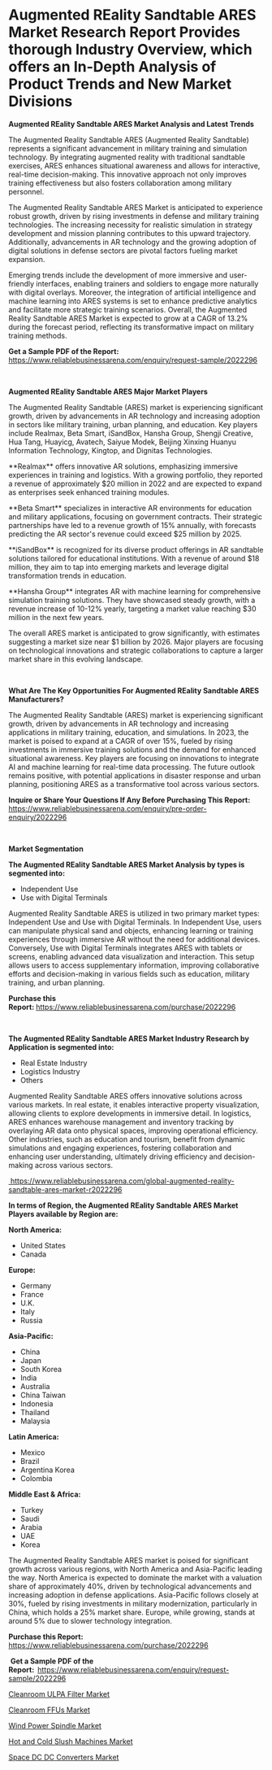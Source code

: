 <p><h1>Augmented REality Sandtable ARES Market Research Report Provides thorough Industry Overview, which offers an In-Depth Analysis of Product Trends and New Market Divisions</h1></p><p><strong>Augmented REality Sandtable ARES Market Analysis and Latest Trends</strong></p>
<p><p>The Augmented Reality Sandtable ARES (Augmented Reality Sandtable) represents a significant advancement in military training and simulation technology. By integrating augmented reality with traditional sandtable exercises, ARES enhances situational awareness and allows for interactive, real-time decision-making. This innovative approach not only improves training effectiveness but also fosters collaboration among military personnel.</p><p>The Augmented Reality Sandtable ARES Market is anticipated to experience robust growth, driven by rising investments in defense and military training technologies. The increasing necessity for realistic simulation in strategy development and mission planning contributes to this upward trajectory. Additionally, advancements in AR technology and the growing adoption of digital solutions in defense sectors are pivotal factors fueling market expansion.</p><p>Emerging trends include the development of more immersive and user-friendly interfaces, enabling trainers and soldiers to engage more naturally with digital overlays. Moreover, the integration of artificial intelligence and machine learning into ARES systems is set to enhance predictive analytics and facilitate more strategic training scenarios. Overall, the Augmented Reality Sandtable ARES Market is expected to grow at a CAGR of 13.2% during the forecast period, reflecting its transformative impact on military training methods.</p></p>
<p><strong>Get a Sample PDF of the Report:&nbsp;</strong> <a href="https://www.reliablebusinessarena.com/enquiry/request-sample/2022296?utm_campaign=1566&utm_medium=2&utm_source=Github&utm_content=ia&utm_term=28102024&utm_id=augmented-reality-sandtable-ares">https://www.reliablebusinessarena.com/enquiry/request-sample/2022296</a></p>
<p>&nbsp;</p>
<p><strong>Augmented REality Sandtable ARES Major Market Players</strong></p>
<p><p>The Augmented Reality Sandtable (ARES) market is experiencing significant growth, driven by advancements in AR technology and increasing adoption in sectors like military training, urban planning, and education. Key players include Realmax, Beta Smart, iSandBox, Hansha Group, Shengji Creative, Hua Tang, Huayicg, Avatech, Saiyue Modek, Beijing Xinxing Huanyu Information Technology, Kingtop, and Dignitas Technologies.</p><p>**Realmax** offers innovative AR solutions, emphasizing immersive experiences in training and logistics. With a growing portfolio, they reported a revenue of approximately $20 million in 2022 and are expected to expand as enterprises seek enhanced training modules.</p><p>**Beta Smart** specializes in interactive AR environments for education and military applications, focusing on government contracts. Their strategic partnerships have led to a revenue growth of 15% annually, with forecasts predicting the AR sector's revenue could exceed $25 million by 2025.</p><p>**iSandBox** is recognized for its diverse product offerings in AR sandtable solutions tailored for educational institutions. With a revenue of around $18 million, they aim to tap into emerging markets and leverage digital transformation trends in education.</p><p>**Hansha Group** integrates AR with machine learning for comprehensive simulation training solutions. They have showcased steady growth, with a revenue increase of 10-12% yearly, targeting a market value reaching $30 million in the next few years.</p><p>The overall ARES market is anticipated to grow significantly, with estimates suggesting a market size near $1 billion by 2026. Major players are focusing on technological innovations and strategic collaborations to capture a larger market share in this evolving landscape.</p></p>
<p>&nbsp;</p>
<p><strong>What Are The Key Opportunities For Augmented REality Sandtable ARES Manufacturers?</strong></p>
<p><p>The Augmented Reality Sandtable (ARES) market is experiencing significant growth, driven by advancements in AR technology and increasing applications in military training, education, and simulations. In 2023, the market is poised to expand at a CAGR of over 15%, fueled by rising investments in immersive training solutions and the demand for enhanced situational awareness. Key players are focusing on innovations to integrate AI and machine learning for real-time data processing. The future outlook remains positive, with potential applications in disaster response and urban planning, positioning ARES as a transformative tool across various sectors.</p></p>
<p><strong>Inquire or Share Your Questions If Any Before Purchasing This Report:</strong> <a href="https://www.reliablebusinessarena.com/enquiry/pre-order-enquiry/2022296?utm_campaign=1566&utm_medium=2&utm_source=Github&utm_content=ia&utm_term=28102024&utm_id=augmented-reality-sandtable-ares">https://www.reliablebusinessarena.com/enquiry/pre-order-enquiry/2022296</a></p>
<p>&nbsp;</p>
<p><strong>Market Segmentation</strong></p>
<p><strong>The Augmented REality Sandtable ARES Market Analysis by types is segmented into:</strong></p>
<p><ul><li>Independent Use</li><li>Use with Digital Terminals</li></ul></p>
<p><p>Augmented Reality Sandtable ARES is utilized in two primary market types: Independent Use and Use with Digital Terminals. In Independent Use, users can manipulate physical sand and objects, enhancing learning or training experiences through immersive AR without the need for additional devices. Conversely, Use with Digital Terminals integrates ARES with tablets or screens, enabling advanced data visualization and interaction. This setup allows users to access supplementary information, improving collaborative efforts and decision-making in various fields such as education, military training, and urban planning.</p></p>
<p><strong>Purchase this Report:&nbsp;</strong><a href="https://www.reliablebusinessarena.com/purchase/2022296?utm_campaign=1566&utm_medium=2&utm_source=Github&utm_content=ia&utm_term=28102024&utm_id=augmented-reality-sandtable-ares">https://www.reliablebusinessarena.com/purchase/2022296</a></p>
<p>&nbsp;</p>
<p><strong>The Augmented REality Sandtable ARES Market Industry Research by Application is segmented into:</strong></p>
<p><ul><li>Real Estate Industry</li><li>Logistics Industry</li><li>Others</li></ul></p>
<p><p>Augmented Reality Sandtable ARES offers innovative solutions across various markets. In real estate, it enables interactive property visualization, allowing clients to explore developments in immersive detail. In logistics, ARES enhances warehouse management and inventory tracking by overlaying AR data onto physical spaces, improving operational efficiency. Other industries, such as education and tourism, benefit from dynamic simulations and engaging experiences, fostering collaboration and enhancing user understanding, ultimately driving efficiency and decision-making across various sectors.</p></p>
<p><a href="https://www.reliablebusinessarena.com/global-augmented-reality-sandtable-ares-market-r2022296?utm_campaign=1566&utm_medium=2&utm_source=Github&utm_content=ia&utm_term=28102024&utm_id=augmented-reality-sandtable-ares">&nbsp;https://www.reliablebusinessarena.com/global-augmented-reality-sandtable-ares-market-r2022296</a></p>
<p><strong>In terms of Region, the Augmented REality Sandtable ARES Market Players available by Region are:</strong></p>
<p>
    <p> <strong> North America: </strong>
        <ul>
            <li>United States</li>
            <li>Canada</li>
        </ul>
        </p> 
    <p> <strong> Europe: </strong>
        <ul>
            <li>Germany</li>
            <li>France</li>
            <li>U.K.</li>
            <li>Italy</li>
            <li>Russia</li>
        </ul>
        </p> 
    <p> <strong> Asia-Pacific: </strong>
        <ul>
            <li>China</li>
            <li>Japan</li>
            <li>South Korea</li>
            <li>India</li>
            <li>Australia</li>
            <li>China Taiwan</li>
            <li>Indonesia</li>
            <li>Thailand</li>
            <li>Malaysia</li>
        </ul>
        </p> 
    <p> <strong> Latin America: </strong>
        <ul>
            <li>Mexico</li>
            <li>Brazil</li>
            <li>Argentina Korea</li>
            <li>Colombia</li>
        </ul>
        </p> 
    <p> <strong> Middle East & Africa: </strong>
        <ul>
            <li>Turkey</li>
            <li>Saudi</li>
            <li>Arabia</li>
            <li>UAE</li>
            <li>Korea</li>
        </ul>
    </p>
    </p>
<p><p>The Augmented Reality Sandtable ARES market is poised for significant growth across various regions, with North America and Asia-Pacific leading the way. North America is expected to dominate the market with a valuation share of approximately 40%, driven by technological advancements and increasing adoption in defense applications. Asia-Pacific follows closely at 30%, fueled by rising investments in military modernization, particularly in China, which holds a 25% market share. Europe, while growing, stands at around 5% due to slower technology integration.</p></p>
<p><strong>Purchase this Report: </strong><a href="https://www.reliablebusinessarena.com/purchase/2022296?utm_campaign=1566&utm_medium=2&utm_source=Github&utm_content=ia&utm_term=28102024&utm_id=augmented-reality-sandtable-ares">https://www.reliablebusinessarena.com/purchase/2022296</a></p>
<p>&nbsp;<strong>Get a Sample PDF of the Report:&nbsp;&nbsp;</strong><a href="https://www.reliablebusinessarena.com/enquiry/request-sample/2022296?utm_campaign=1566&utm_medium=2&utm_source=Github&utm_content=ia&utm_term=28102024&utm_id=augmented-reality-sandtable-ares">https://www.reliablebusinessarena.com/enquiry/request-sample/2022296</a></p>
<p><strong></strong></p>
<p><p><a href="https://www.linkedin.com/pulse/insights-cleanroom-ulpa-filter-market-size-which-expanding-61-rc4vc?utm_campaign=1566&utm_medium=2&utm_source=Github&utm_content=ia&utm_term=28102024&utm_id=augmented-reality-sandtable-ares">Cleanroom ULPA Filter Market</a></p><p><a href="https://www.linkedin.com/pulse/global-cleanroom-ffus-market-trends-analysis-future-growth-mwe4f?trk=public_post_embed_feed-article-content&utm_campaign=1566&utm_medium=2&utm_source=Github&utm_content=ia&utm_term=28102024&utm_id=augmented-reality-sandtable-ares">Cleanroom FFUs Market</a></p><p><a href="https://www.linkedin.com/pulse/emerging-technologies-reshaping-wind-power-spindle-market-impact-zlbqc?utm_campaign=1566&utm_medium=2&utm_source=Github&utm_content=ia&utm_term=28102024&utm_id=augmented-reality-sandtable-ares">Wind Power Spindle Market</a></p><p><a href="https://www.linkedin.com/pulse/global-hot-cold-slush-machines-market-trends-analysis-future-6vhkf?trk=public_post_embed_feed-article-content&utm_campaign=1566&utm_medium=2&utm_source=Github&utm_content=ia&utm_term=28102024&utm_id=augmented-reality-sandtable-ares">Hot and Cold Slush Machines Market</a></p><p><a href="https://github.com/FosterFahey91/Market-Research-Report-List-1/blob/main/space-dc-dc-converters-market.md?utm_campaign=1566&utm_medium=2&utm_source=Github&utm_content=ia&utm_term=28102024&utm_id=augmented-reality-sandtable-ares">Space DC DC Converters Market</a></p></p>